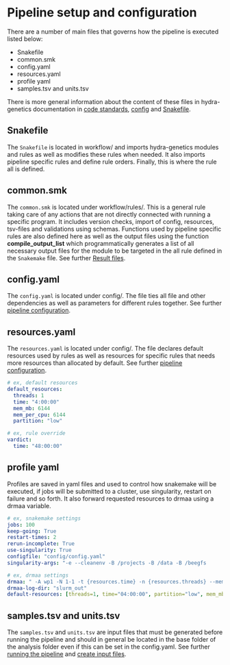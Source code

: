 # Pipeline setup and configuration
There are a number of main files that governs how the pipeline is executed listed below:

* Snakefile
* common.smk
* config.yaml
* resources.yaml
* profile yaml
* samples.tsv and units.tsv

There is more general information about the content of these files in hydra-genetics documentation in [code standards](https://hydra-genetics.readthedocs.io/en/latest/standards/), [config](https://hydra-genetics.readthedocs.io/en/latest/config/) and [Snakefile](https://hydra-genetics.readthedocs.io/en/latest/import/).

## Snakefile
The `Snakefile` is located in workflow/ and imports hydra-genetics modules and rules as well as modifies these rules when needed. It also imports pipeline specific rules and define rule orders. Finally, this is where the rule all is defined.

## common.smk
The `common.smk` is located under workflow/rules/. This is a general rule taking care of any actions that are not directly connected with running a specific program. It includes version checks, import of config, resources, tsv-files and validations using schemas. Functions used by pipeline specific rules are also defined here as well as the output files using the function **compile_output_list** which programmatically generates a list of all necessary output files for the module to be targeted in the all rule defined in the `Snakemake` file. See further [Result files](https://hydra-genetics.readthedocs.io/en/latest/results/).

## config.yaml
The `config.yaml` is located under config/. The file ties all file and other dependencies as well as parameters for different rules together.
See further [pipeline configuration](https://hydra-genetics.readthedocs.io/en/latest/config/).

## resources.yaml
The `resources.yaml` is located under config/. The file declares default resources used by rules as well as resources for specific rules that needs more resources than allocated by default. See further [pipeline configuration](https://hydra-genetics.readthedocs.io/en/latest/config/).

```yaml
# ex, default resources
default_resources:
  threads: 1
  time: "4:00:00"
  mem_mb: 6144
  mem_per_cpu: 6144
  partition: "low"

# ex, rule override
vardict:
  time: "48:00:00"
```

## profile yaml
Profiles are saved in yaml files and used to control how snakemake will be executed, if jobs will be submitted
to a cluster, use singularity, restart on failure and so forth. It also forward requested resources to drmaa using
a drmaa variable.

```yaml
# ex, snakemake settings
jobs: 100
keep-going: True
restart-times: 2
rerun-incomplete: True
use-singularity: True
configfile: "config/config.yaml"
singularity-args: "-e --cleanenv -B /projects -B /data -B /beegfs
```

```yaml
# ex, drmaa settings
drmaa: " -A wp1 -N 1-1 -t {resources.time} -n {resources.threads} --mem={resources.mem_mb} --mem-per-cpu={resources.mem_per_cpu} --mem-per-cpu={resources.mem_per_cpu} --partition={resources.partition} -J {rule} -e slurm_out/{rule}_%j.err -o slurm_out/{rule}_%j.out"
drmaa-log-dir: "slurm_out"
default-resources: [threads=1, time="04:00:00", partition="low", mem_mb="3074", mem_per_cpu="3074"]
```

## samples.tsv and units.tsv
The `samples.tsv` and `units.tsv` are input files that must be generated before running the pipeline and should in general be located in the base folder of the analysis folder even if this can be set in the config.yaml. See further [running the pipeline](running.md) and [create input files](https://hydra-genetics.readthedocs.io/en/latest/create_sample_files/).

<br />